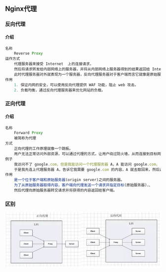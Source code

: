 ## Nginx代理

### 反向代理

#### 介绍

```js
名称
	Reverse Proxy
运作方式
	代理服务器来接受 Internet  上的连接请求，
    然后将请求转发给内部网络上的服务器，并将从内部网络上服务器得到的结果返回给 Internet  上请求连接的客户端。
    此时代理服务器对外就表现为一个服务器，反向代理服务器对于客户端而言它就像是原始服务器，并且客户端不需要进行任何特别的设置。
作用
	1. 保证内网的安全，可以使用反向代理提供 WAF 功能，阻止 web 攻击。
	2. 负载均衡，通过反向代理服务器来优化网站的负载。
```



### 正向代理

#### 介绍

```js
名称
	Forward Proxy
    被简称为代理
方式
	正向代理的工作原理就像一个跳板。
    用户无法正常访问外部资源，可以通过代理的方式，让用户绕过防火墙，从而连接到目标网络或者服务。
例子
	我访问不了 google.com，但是我能访问一个代理服务器 A，A 能访问 google.com，
	于是我先连上代理服务器 A，告诉它我需要 google.com 的内容，A 就去取回来，然后返回给我。
作用
	是一个位于客户端和原始服务器(origin server)之间的服务器。
    为了从原始服务器取得内容，客户端向代理发送一个请求并指定目标(原始服务器)，、
    然后代理向原始服务器转交请求并将获得的内容返回给客户端。
```



### 区别

![image-20210125011658590](image-20210125011658590.png)



































